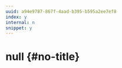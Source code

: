 ```yaml
---
uuid: a94e9787-867f-4aad-b395-b595a2ee7ef8
index: y
internal: n
snippet: y
---
```


# null {#no-title}

